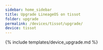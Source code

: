 ```yaml
---
sidebar: home_sidebar
title: Upgrade LineageOS on tissot
folder: upgrade
permalink: /devices/tissot/upgrade/
device: tissot
---
```

{% include templates/device_upgrade.md %}

